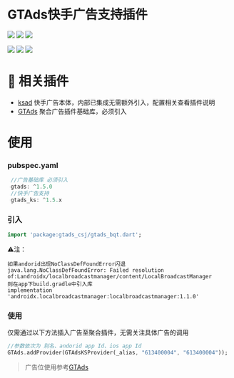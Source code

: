 # GTAds快手广告支持插件

<p>
<a href="https://pub.dev/packages/gtads_ks"><img src=https://img.shields.io/pub/v/gtads_ks?color=orange></a>
<a href="https://pub.dev/packages/gtads_ks"><img src=https://img.shields.io/pub/likes/gtads_ks></a>
<a href="https://pub.dev/packages/gtads_ks"><img src=https://img.shields.io/pub/points/gtads_ks></a>
</p>

<p>
<a href="http://qm.qq.com/cgi-bin/qm/qr?_wv=1027&k=VhD0AZSmzvsD3fu7CeQFkzpBQHMHANb1&authKey=W7JGJ0HKklyhP1jyBvbTF2Dkw0cq4UmhVSx2zXVdIm6n48Xrto%2B7%2B1n9jbkAadyF&noverify=0&group_code=649574038"><img src=https://img.shields.io/badge/flutter%E4%BA%A4%E6%B5%81%E7%BE%A4-649574038-blue></a>
<a href="http://qm.qq.com/cgi-bin/qm/qr?_wv=1027&k=9I9lyXewEsEnx0f00EOF_9hEcFmG5Bmg&authKey=AJfQ8%2FhOLcoJ0p5B16EITjFav1IIs3UAerZSUsWZfa0evuklgxibHti51AYlZgI3&noverify=0&group_code=769626410"><img src=https://img.shields.io/badge/flutter%E4%BA%A4%E6%B5%81%E7%BE%A42-769626410-blue></a>
<a href="https://qm.qq.com/q/4MSgZuKimc"><img src=https://img.shields.io/badge/flutter%E6%8F%92%E4%BB%B6%E5%8F%8D%E9%A6%88-662186116-blue></a>
</p>

# 📢 相关插件

- [ksad](https://github.com/gstory0404/ksad) 快手广告本体，内部已集成无需额外引入，配置相关查看插件说明
- [GTAds](https://github.com/gstory0404/GTAds) 聚合广告插件基础库，必须引入

# 使用

### pubspec.yaml

```dart
 //广告基础库 必须引入
 gtads: ^1.5.0
 //快手广告支持
 gtads_ks: ^1.5.x
```

### 引入

```dart
import 'package:gtads_csj/gtads_bqt.dart';
```

⚠️注： 
```
如果andorid出现NoClassDefFoundError闪退 
java.lang.NoClassDefFoundError: Failed resolution of:Landroidx/localbroadcastmanager/content/LocalBroadcastManager 
则在app下build.gradle中引入库 
implementation 'androidx.localbroadcastmanager:localbroadcastmanager:1.1.0'

```
### 使用

仅需通过以下方法插入广告至聚合插件，无需关注具体广告的调用

```dart
//参数依次为 别名、andorid app Id、ios app Id
GTAds.addProvider(GTAdsKSProvider(_alias, "613400004", "613400004"));
```

> 广告位使用参考[GTAds](https://github.com/gstory0404/GTAds/tree/master/gtads)
